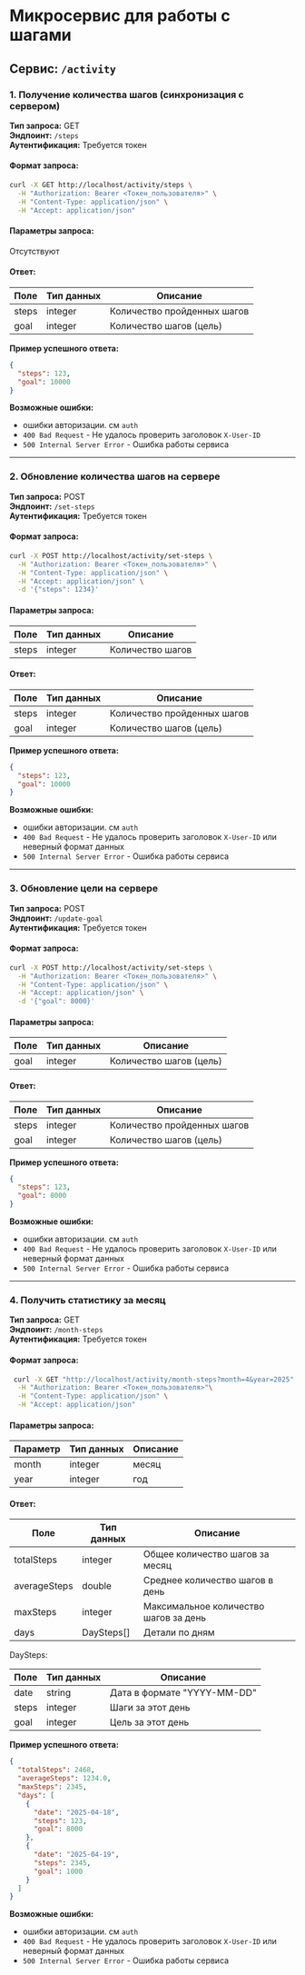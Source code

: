 # Микросервис для работы с шагами

## Сервис: `/activity`

### 1. Получение количества шагов (синхронизация с сервером)

**Тип запроса:** GET  
**Эндпоинт:** `/steps`  
**Аутентификация:** Требуется токен  

#### Формат запроса:
```bash
curl -X GET http://localhost/activity/steps \
  -H "Authorization: Bearer <Токен_пользователя>" \
  -H "Content-Type: application/json" \
  -H "Accept: application/json"
```

#### Параметры запроса:
Отсутствуют

#### Ответ:

| Поле  | Тип данных | Описание         |
|-------|------------|------------------|
| steps | integer    | Количество пройденных шагов|
| goal  | integer    | Количество шагов (цель) |

**Пример успешного ответа:**
```json
{
  "steps": 123,
  "goal": 10000
}
```

**Возможные ошибки:**
- ошибки авторизации. см `auth`
- `400 Bad Request` - Не удалось проверить заголовок `X-User-ID`
- `500 Internal Server Error` - Ошибка работы сервиса

---

### 2. Обновление количества шагов на сервере

**Тип запроса:** POST  
**Эндпоинт:** `/set-steps`  
**Аутентификация:** Требуется токен  

#### Формат запроса:
```bash
curl -X POST http://localhost/activity/set-steps \
  -H "Authorization: Bearer <Токен_пользователя>" \
  -H "Content-Type: application/json" \
  -H "Accept: application/json" \
  -d '{"steps": 1234}'
```

#### Параметры запроса:

| Поле  | Тип данных | Описание         |
|-------|------------|------------------|
| steps | integer    | Количество шагов |

#### Ответ:

| Поле  | Тип данных | Описание         |
|-------|------------|------------------|
| steps | integer    | Количество пройденных шагов|
| goal  | integer    | Количество шагов (цель) |

**Пример успешного ответа:**
```json
{
  "steps": 123,
  "goal": 10000
}
```

**Возможные ошибки:**
- ошибки авторизации. см `auth`
- `400 Bad Request` - Не удалось проверить заголовок `X-User-ID` или неверный формат данных
- `500 Internal Server Error` - Ошибка работы сервиса

---

### 3. Обновление цели на сервере

**Тип запроса:** POST  
**Эндпоинт:** `/update-goal`  
**Аутентификация:** Требуется токен  

#### Формат запроса:
```bash
curl -X POST http://localhost/activity/set-steps \
  -H "Authorization: Bearer <Токен_пользователя>" \
  -H "Content-Type: application/json" \
  -H "Accept: application/json" \
  -d '{"goal": 8000}'
```

#### Параметры запроса:

| Поле  | Тип данных | Описание         |
|-------|------------|------------------|
| goal  | integer    | Количество шагов (цель) |

#### Ответ:

| Поле  | Тип данных | Описание         |
|-------|------------|------------------|
| steps | integer    | Количество пройденных шагов|
| goal  | integer    | Количество шагов (цель) |

**Пример успешного ответа:**
```json
{
  "steps": 123,
  "goal": 8000
}
```

**Возможные ошибки:**
- ошибки авторизации. см `auth`
- `400 Bad Request` - Не удалось проверить заголовок `X-User-ID` или неверный формат данных
- `500 Internal Server Error` - Ошибка работы сервиса

---

### 4. Получить статистику за месяц

**Тип запроса:** GET  
**Эндпоинт:** `/month-steps`  
**Аутентификация:** Требуется токен  

#### Формат запроса:
```bash
 curl -X GET "http://localhost/activity/month-steps?month=4&year=2025" \
  -H "Authorization: Bearer <Токен_пользователя>"\
  -H "Content-Type: application/json" \
  -H "Accept: application/json"

```

#### Параметры запроса:

| Параметр  | Тип данных | Описание         |
|-------|------------|------------------|
| month  | integer    | месяц |
| year   | integer    | год   |

#### Ответ:

| Поле          | Тип данных        | Описание         |
|---------------|-------------------|------------------|
| totalSteps    | integer           | Общее количество шагов за месяц|
| averageSteps  | double            | Среднее количество шагов в день |
| maxSteps      | integer           | Максимальное количество шагов за день |
| days          | DaySteps[]   | Детали по дням |

DaySteps:

| Поле          | Тип данных        | Описание         |
|---------------|-------------------|------------------|
| date          | string            | Дата в формате "YYYY-MM-DD"|
| steps         | integer           | Шаги за этот день |
| goal          | integer           | Цель за этот день |


**Пример успешного ответа:**
```json
{
  "totalSteps": 2468,
  "averageSteps": 1234.0,
  "maxSteps": 2345,
  "days": [
    {
      "date": "2025-04-18",
      "steps": 123,
      "goal": 8000
    },
    {
      "date": "2025-04-19",
      "steps": 2345,
      "goal": 1000
    }
  ]
}
```

**Возможные ошибки:**
- ошибки авторизации. см `auth`
- `400 Bad Request` - Не удалось проверить заголовок `X-User-ID` или неверный формат данных
- `500 Internal Server Error` - Ошибка работы сервиса
